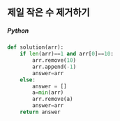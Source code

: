 ## 제일 작은 수 제거하기

##### Python

```python
def solution(arr):
    if len(arr)==1 and arr[0]==10:
        arr.remove(10)
        arr.append(-1)
        answer=arr
    else:
        answer = []
        a=min(arr)
        arr.remove(a)
        answer=arr
    return answer
```
